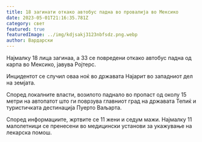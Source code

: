 ```yaml
---
title: 18 загинати откако автобус падна во провалија во Мексико
date: 2023-05-01T21:16:35.781Z
category: свет
featured: true
featuredImage: ../img/kdjsakj3123nbfsdz.png.webp
author: Вардарски
---
```


Најмалку 18 лица загинаа, а 33 се повредени откако автобус падна од карпа во Мексико, јавува Ројтерс.

Инцидентот се случил оваа ноќ во државата Најарит во западниот дел на земјата.

Според локалните власти, возилото паднало во пропаст од околу 15 метри на автопатот што ги поврзува главниот град на државата Тепиќ и туристичката дестинација Пуерто Ваљарта.

Според информациите, жртвите се 11 жени и седум мажи. Најмалку 11 малолетници се пренесени во медицински установи за укажување на лекарска помош.
